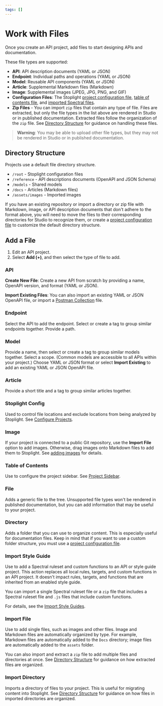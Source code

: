 ```yaml
---
tags: []
---
```


# Work with Files

Once you create an API project, add files to start designing APIs and documentation. 

These file types are supported:

- **API**: API description documents (YAML or JSON)
- **Endpoint**: Individual paths and operations (YAML or JSON)
- **Model**: Reusable API components (YAML or JSON)
- **Article**: Supplemental Markdown files (Markdown)
- **Image**: Supplemental images (JPEG, JPG, PNG, and GIF)
- **Configuration Files**: The Stoplight [project configuration file](../2.-workspaces/c.config.md), [table of contents file](../4.-documentation/Sidebar/d.table-of-contents.md), and [imported Spectral files](../2a.-style-guides/import-style-guides.md).
- **Zip Files** - You can import `zip` files that contain any type of file. Files are extracted, but only the file types in the list above are rendered in Studio or in published documentation. Extracted files follow the organization of the `zip` file. See [Directory Structure](#directory-structure) for guidance on handling these files.

<!-- theme: Warning -->
>**Warning**: You may be able to upload other file types, but they may not be rendered in Studio or in published documentation.

## Directory Structure

Projects use a default file directory structure. 

- `/root` - Stoplight configuration files
- `/reference` - API descriptions documents (OpenAPI and JSON Schema)
- `/models` - Shared models
- `/docs` - Articles (Markdown files)
- `/assets/images` - Imported images

If you have an existing repository or import a directory or zip file with Markdown, image, or API description documents that don't adhere to the format above, you will need to move the files to their corresponding directories for Studio to recognize them, or create a [project configuration file](../2.-workspaces/c.config.md) to customize the default directory structure.

## Add a File

1. Edit an API project.
2. Select **Add (+)**, and then select the type of file to add.

### API

**Create New File**: Create a new API from scratch by providing a name, OpenAPI version, and format (YAML or JSON).

**Import Existing Files**: You can also import an existing YAML or JSON OpenAPI file, or import a [Postman Collection](../6.-migrations/postman.md) file.

### Endpoint

Select the API to add the endpoint. Select or create a tag to group similar endpoints together. Provide a path. 

### Model

Provide a name, then select or create a tag to group similar models together. Select a scope. (Common models are accessible to all APIs within your project.) Choose YAML or JSON format or select **Import Existing** to add an existing YAML or JSON OpenAPI file.

### Article

Provide a short title and a tag to group similar articles together.

### Stoplight Config

Used to control file locations and exclude locations from being analyzed by Stoplight. See [Configure Projects](../2.-workspaces/c.config.md).

### Image

If your project is connected to a public Git repository, use the **Import File** option to add images. Otherwise, drag images onto Markdown files to add them to Stoplight. See [adding images](../4.-documentation/f.adding-images.md) for details.

### Table of Contents

Use to configure the project sidebar. See [Project Sidebar](../4.-documentation/Sidebar/a.customize-sidebar.md).

### File

Adds a generic file to the tree. Unsupported file types won't be rendered in published documentation, but you can add information that may be useful to your project.

### Directory

Adds a folder that you can use to organize content. This is especially useful for documentation files. Keep in mind that if you want to use a custom folder structure, you must use a [project configuration file](../2.-workspaces/c.config.md).

### Import Style Guide

Use to add a Spectral ruleset and custom functions to an API or style guide project. This action replaces all local rules, targets, and custom functions in an API project. It doesn't impact rules, targets, and functions that are inherited from an enabled style guide.

You can import a single Spectral ruleset file or a `zip` file that includes a Spectral ruleset file and `.js` files that include custom functions.

For details, see the [Import Style Guides](../2a.-style-guides/import-style-guides.md).

### Import File

Use to add single files, such as images and other files. Image and Markdown files are automatically organized by type. For example, Markdown files are automatically added to the `Docs` directory; image files are automatically added to the `assets` folder. 

You can also import and extract a `zip` file to add multiple files and directories at once. See [Directory Structure](#directory-structure) for guidance on how extracted files are organized.

### Import Directory

Imports a directory of files to your project. This is useful for migrating content into Stoplight. See [Directory Structure](#directory-structure) for guidance on how files in imported directories are organized.



